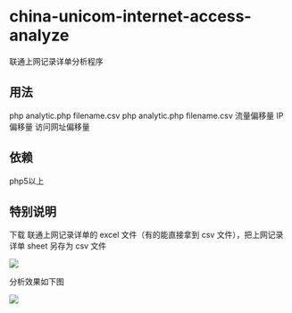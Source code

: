 # china-unicom-internet-access-analyze
 联通上网记录详单分析程序

## 用法

 php analytic.php filename.csv
 php analytic.php filename.csv 流量偏移量 IP偏移量 访问网址偏移量

## 依赖

 php5以上

## 特别说明

下载 联通上网记录详单的 excel 文件（有的能直接拿到 csv 文件），把上网记录详单 sheet 另存为 csv 文件

![](http://onkijgjy1.bkt.clouddn.com/%E5%B1%8F%E5%B9%95%E5%BF%AB%E7%85%A7%202017-03-29%20%E4%B8%8B%E5%8D%884.32.03.png)

分析效果如下图

![](http://onkijgjy1.bkt.clouddn.com/%E5%B1%8F%E5%B9%95%E5%BF%AB%E7%85%A7%202017-03-29%20%E4%B8%8B%E5%8D%884.35.29.png)


